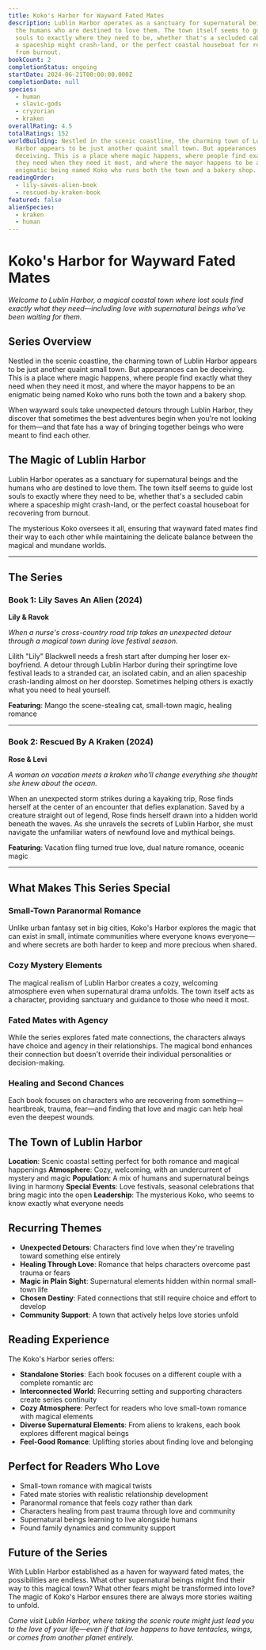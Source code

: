 ```yaml
---
title: Koko's Harbor for Wayward Fated Mates
description: Lublin Harbor operates as a sanctuary for supernatural beings and
  the humans who are destined to love them. The town itself seems to guide lost
  souls to exactly where they need to be, whether that's a secluded cabin where
  a spaceship might crash-land, or the perfect coastal houseboat for recovering
  from burnout.
bookCount: 2
completionStatus: ongoing
startDate: 2024-06-21T00:00:00.000Z
completionDate: null
species:
  - human
  - slavic-gods
  - cryzorian
  - kraken
overallRating: 4.5
totalRatings: 152
worldBuilding: Nestled in the scenic coastline, the charming town of Lublin
  Harbor appears to be just another quaint small town. But appearances can be
  deceiving. This is a place where magic happens, where people find exactly what
  they need when they need it most, and where the mayor happens to be an
  enigmatic being named Koko who runs both the town and a bakery shop.
readingOrder:
  - lily-saves-alien-book
  - rescued-by-kraken-book
featured: false
alienSpecies:
  - kraken
  - human
---
```


# Koko's Harbor for Wayward Fated Mates

*Welcome to Lublin Harbor, a magical coastal town where lost souls find exactly what they need—including love with supernatural beings who've been waiting for them.*

## Series Overview

Nestled in the scenic coastline, the charming town of Lublin Harbor appears to be just another quaint small town. But appearances can be deceiving. This is a place where magic happens, where people find exactly what they need when they need it most, and where the mayor happens to be an enigmatic being named Koko who runs both the town and a bakery shop.

When wayward souls take unexpected detours through Lublin Harbor, they discover that sometimes the best adventures begin when you're not looking for them—and that fate has a way of bringing together beings who were meant to find each other.

## The Magic of Lublin Harbor

Lublin Harbor operates as a sanctuary for supernatural beings and the humans who are destined to love them. The town itself seems to guide lost souls to exactly where they need to be, whether that's a secluded cabin where a spaceship might crash-land, or the perfect coastal houseboat for recovering from burnout.

The mysterious Koko oversees it all, ensuring that wayward fated mates find their way to each other while maintaining the delicate balance between the magical and mundane worlds.

---

## The Series

### Book 1: Lily Saves An Alien (2024)
**Lily & Ravok**

*When a nurse's cross-country road trip takes an unexpected detour through a magical town during love festival season.*

Lilith "Lily" Blackwell needs a fresh start after dumping her loser ex-boyfriend. A detour through Lublin Harbor during their springtime love festival leads to a stranded car, an isolated cabin, and an alien spaceship crash-landing almost on her doorstep. Sometimes helping others is exactly what you need to heal yourself.

**Featuring**: Mango the scene-stealing cat, small-town magic, healing romance

---

### Book 2: Rescued By A Kraken (2024)
**Rose & Levi**

*A woman on vacation meets a kraken who'll change everything she thought she knew about the ocean.*

When an unexpected storm strikes during a kayaking trip, Rose finds herself at the center of an encounter that defies explanation. Saved by a creature straight out of legend, Rose finds herself drawn into a hidden world beneath the waves. As she unravels the secrets of Lublin Harbor, she must navigate the unfamiliar waters of newfound love and mythical beings.

**Featuring**: Vacation fling turned true love, dual nature romance, oceanic magic

---

## What Makes This Series Special

### Small-Town Paranormal Romance
Unlike urban fantasy set in big cities, Koko's Harbor explores the magic that can exist in small, intimate communities where everyone knows everyone—and where secrets are both harder to keep and more precious when shared.

### Cozy Mystery Elements  
The magical realism of Lublin Harbor creates a cozy, welcoming atmosphere even when supernatural drama unfolds. The town itself acts as a character, providing sanctuary and guidance to those who need it most.

### Fated Mates with Agency
While the series explores fated mate connections, the characters always have choice and agency in their relationships. The magical bond enhances their connection but doesn't override their individual personalities or decision-making.

### Healing and Second Chances
Each book focuses on characters who are recovering from something—heartbreak, trauma, fear—and finding that love and magic can help heal even the deepest wounds.

## The Town of Lublin Harbor

**Location**: Scenic coastal setting perfect for both romance and magical happenings
**Atmosphere**: Cozy, welcoming, with an undercurrent of mystery and magic
**Population**: A mix of humans and supernatural beings living in harmony
**Special Events**: Love festivals, seasonal celebrations that bring magic into the open
**Leadership**: The mysterious Koko, who seems to know exactly what everyone needs

## Recurring Themes

- **Unexpected Detours**: Characters find love when they're traveling toward something else entirely
- **Healing Through Love**: Romance that helps characters overcome past trauma or fears
- **Magic in Plain Sight**: Supernatural elements hidden within normal small-town life
- **Chosen Destiny**: Fated connections that still require choice and effort to develop
- **Community Support**: A town that actively helps love stories unfold

## Reading Experience

The Koko's Harbor series offers:
- **Standalone Stories**: Each book focuses on a different couple with a complete romantic arc
- **Interconnected World**: Recurring setting and supporting characters create series continuity  
- **Cozy Atmosphere**: Perfect for readers who love small-town romance with magical elements
- **Diverse Supernatural Elements**: From aliens to krakens, each book explores different magical beings
- **Feel-Good Romance**: Uplifting stories about finding love and belonging

## Perfect for Readers Who Love

- Small-town romance with magical twists
- Fated mate stories with realistic relationship development
- Paranormal romance that feels cozy rather than dark
- Characters healing from past trauma through love and community
- Supernatural beings learning to live alongside humans
- Found family dynamics and community support

## Future of the Series

With Lublin Harbor established as a haven for wayward fated mates, the possibilities are endless. What other supernatural beings might find their way to this magical town? What other fears might be transformed into love? The magic of Koko's Harbor ensures there are always more stories waiting to unfold.

*Come visit Lublin Harbor, where taking the scenic route might just lead you to the love of your life—even if that love happens to have tentacles, wings, or comes from another planet entirely.*
